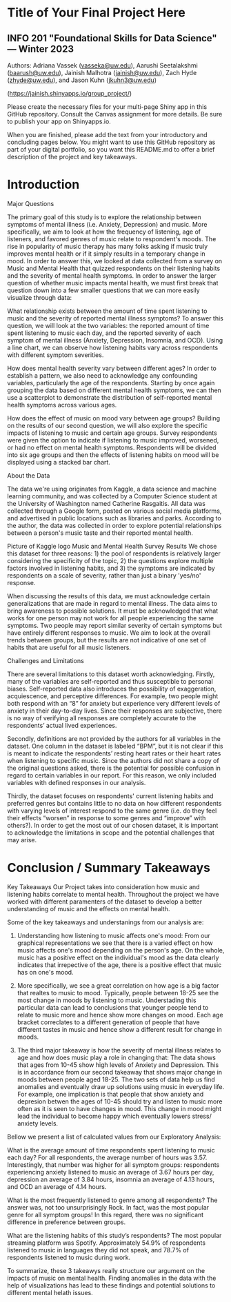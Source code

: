 # Title of Your Final Project Here 
## INFO 201 "Foundational Skills for Data Science" — Winter 2023

Authors: Adriana Vassek (vasseka@uw.edu), Aarushi Seetalakshmi (baarush@uw.edu), Jainish Malhotra (jainish@uw.edu), Zach Hyde (zhyde@uw.edu), and Jason Kuhn (jkuhn3@uw.edu)

(https://jainish.shinyapps.io/group_project/)

Please create the necessary files for your multi-page Shiny app in this GitHub repository. Consult the Canvas assignment for more details. Be sure to publish your app on Shinyapps.io.

When you are finished, please add the text from your introductory and concluding pages below. You might want to use this GitHub repository as part of your digital portfolio, so you want this README.md to offer a brief description of the project and key takeaways.

# Introduction
Major Questions

The primary goal of this study is to explore the relationship between symptoms of mental illness (i.e. Anxiety, Depression) and music. More specifically, we aim to look at how the frequency of listening, age of listeners, and favored genres of music relate to respondent's moods. The rise in popularity of music therapy has many folks asking if music truly improves mental health or if it simply results in a temporary change in mood. In order to answer this, we looked at data collected from a survey on Music and Mental Health that quizzed respondents on their listening habits and the severity of mental health symptoms. In order to answer the larger question of whether music impacts mental health, we must first break that question down into a few smaller questions that we can more easily visualize through data:


What relationship exists between the amount of time spent listening to music and the severity of reported mental illness symptoms?
To answer this question, we will look at the two variables: the reported amount of time spent listening to music each day, and the reported severity of each symptom of mental illness (Anxiety, Depression, Insomnia, and OCD). Using a line chart, we can observe how listening habits vary across respondents with different symptom severities.


How does mental health severity vary between different ages?
In order to establish a pattern, we also need to acknowledge any confounding variables, particularly the age of the respondents. Starting by once again grouping the data based on different mental health symptoms, we can then use a scatterplot to demonstrate the distribution of self-reported mental health symptoms across various ages.


How does the effect of music on mood vary between age groups?
Building on the results of our second question, we will also explore the specific impacts of listening to music and certain age groups. Survey respondents were given the option to indicate if listening to music improved, worsened, or had no effect on mental health symptoms. Respondents will be divided into six age groups and then the effects of listening habits on mood will be displayed using a stacked bar chart.


About the Data

The data we're using originates from Kaggle, a data science and machine learning community, and was collected by a Computer Science student at the University of Washington named Catherine Rasgaitis. All data was collected through a Google form, posted on various social media platforms, and advertised in public locations such as libraries and parks. According to the author, the data was collected in order to explore potential relationships between a person's music taste and their reported mental health.

Picture of Kaggle logo Music and Mental Health Survey Results
We chose this dataset for three reasons: 1) the pool of respondents is relatively larger considering the specificity of the topic, 2) the questions explore multiple factors involved in listening habits, and 3) the symptoms are indicated by respondents on a scale of severity, rather than just a binary 'yes/no' response.

When discussing the results of this data, we must acknowledge certain generalizations that are made in regard to mental illness. The data aims to bring awareness to possible solutions. It must be acknowledged that what works for one person may not work for all people experiencing the same symptoms. Two people may report similar severity of certain symptoms but have entirely different responses to music. We aim to look at the overall trends between groups, but the results are not indicative of one set of habits that are useful for all music listeners.


Challenges and Limitations

There are several limitations to this dataset worth acknowledging. Firstly, many of the variables are self-reported and thus susceptible to personal biases. Self-reported data also introduces the possibility of exaggeration, acquiescence, and perceptive differences. For example, two people might both respond with an “8” for anxiety but experience very different levels of anxiety in their day-to-day lives. Since their responses are subjective, there is no way of verifying all responses are completely accurate to the respondents’ actual lived experiences.

Secondly, definitions are not provided by the authors for all variables in the dataset. One column in the dataset is labeled “BPM”, but it is not clear if this is meant to indicate the respondents’ resting heart rates or their heart rates when listening to specific music. Since the authors did not share a copy of the original questions asked, there is the potential for possible confusion in regard to certain variables in our report. For this reason, we only included variables with defined responses in our analysis.

Thirdly, the dataset focuses on respondents' current listening habits and preferred genres but contains little to no data on how different respondents with varying levels of interest respond to the same genre (i.e. do they feel their effects “worsen” in response to some genres and “improve” with others?). In order to get the most out of our chosen dataset, it is important to acknowledge the limitations in scope and the potential challenges that may arise.


# Conclusion / Summary Takeaways

Key Takeaways
Our Project takes into consideration how music and listening habits correlate to mental health. Throughout the project we have worked with different paramenters of the dataset to develop a better understanding of music and the effects on mental health.

Some of the key takeaways and understanings from our analysis are:
1. Understanding how listening to music affects one's mood: From our graphical representations we see that there is a varied effect on how music affects one's mood depending on the person's age. On the whole, music has a positive effect on the individual's mood as the data clearly indicates that irrepective of the age, there is a positive effect that music has on one's mood.

2. More specifically, we see a great correlation on how age is a big factor that realtes to music to mood. Typically, people between 18-25 see the most change in moods by listening to music. Understading this particular data can lead to conclusions that younger people tend to relate to music more and hence show more changes on mood. Each age bracket correclates to a different generation of people that have different tastes in music and hence show a different result for change in moods.

3. The third major takeaway is how the severity of mental illness relates to age and how does music play a role in changing that: The data shows that ages from 10-45 show high levels of Anxiety and Depression. This is in accordance from our second takeaway that shows major change in moods between people aged 18-25. The two sets of data help us find anomalies and eventually draw up solutions using music in everyday life. For example, one implication is that people that show anxiety and depresion betwen the ages of 10-45 should try and listen to music more often as it is seen to have changes in mood. This change in mood might lead the individual to become happy which eventually lowers stress/ anxiety levels.

Bellow we present a list of calculated values from our Exploratory Analysis:

What is the average amount of time respondents spent listening to music each day?
For all respondents, the average number of hours was 3.57. Interestingly, that number was higher for all symptom groups: respondents experiencing anxiety listened to music an average of 3.67 hours per day, depression an average of 3.84 hours, insomnia an average of 4.13 hours, and OCD an average of 4.14 hours.

What is the most frequently listened to genre among all respondents?
The answer was, not too unsurprisingly Rock. In fact, was the most popular genre for all symptom groups! In this regard, there was no significant difference in preference between groups.

What are the listening habits of this study’s respondents?
The most popular streaming platform was Spotify. Approximately 54.9% of respondents listened to music in languages they did not speak, and 78.7% of respondents listened to music during work.

To summarize, these 3 takeawys really structure our argument on the impacts of music on mental health. Finding anomalies in the data with the help of visualizations has lead to these findings and potential solutions to different mental helath issues.
